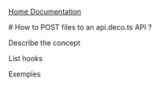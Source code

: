 [Home Documentation](./index.md)

# How to POST files to an api.deco.ts API ?

Describe the concept

List hooks

Exemples